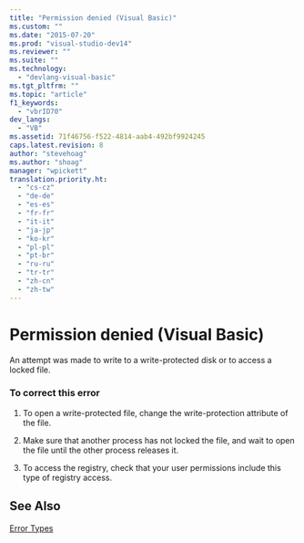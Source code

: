 ```yaml
---
title: "Permission denied (Visual Basic)"
ms.custom: ""
ms.date: "2015-07-20"
ms.prod: "visual-studio-dev14"
ms.reviewer: ""
ms.suite: ""
ms.technology: 
  - "devlang-visual-basic"
ms.tgt_pltfrm: ""
ms.topic: "article"
f1_keywords: 
  - "vbrID70"
dev_langs: 
  - "VB"
ms.assetid: 71f46756-f522-4814-aab4-492bf9924245
caps.latest.revision: 8
author: "stevehoag"
ms.author: "shoag"
manager: "wpickett"
translation.priority.ht: 
  - "cs-cz"
  - "de-de"
  - "es-es"
  - "fr-fr"
  - "it-it"
  - "ja-jp"
  - "ko-kr"
  - "pl-pl"
  - "pt-br"
  - "ru-ru"
  - "tr-tr"
  - "zh-cn"
  - "zh-tw"
---
```

# Permission denied (Visual Basic)
An attempt was made to write to a write-protected disk or to access a locked file.  
  
### To correct this error  
  
1.  To open a write-protected file, change the write-protection attribute of the file.  
  
2.  Make sure that another process has not locked the file, and wait to open the file until the other process releases it.  
  
3.  To access the registry, check that your user permissions include this type of registry access.  
  
## See Also  
 [Error Types](../../../visual-basic/programming-guide/language-features/error-types.md)